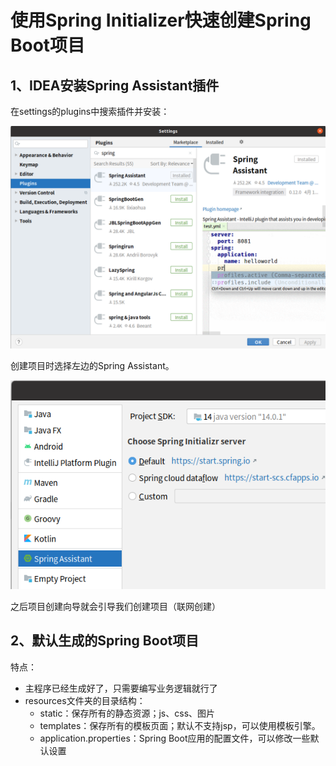 # 使用Spring Initializer快速创建Spring Boot项目

## 1、IDEA安装Spring Assistant插件

在settings的plugins中搜索插件并安装：

![image-20200705162544872](.img/image-20200705162544872.png)

创建项目时选择左边的Spring Assistant。

![image-20200705162708401](.img/image-20200705162708401.png)

之后项目创建向导就会引导我们创建项目（联网创建）



## 2、默认生成的Spring Boot项目

特点：

- 主程序已经生成好了，只需要编写业务逻辑就行了
- resources文件夹的目录结构：
    - static：保存所有的静态资源；js、css、图片
    - templates：保存所有的模板页面；默认不支持jsp，可以使用模板引擎。
    - application.properties：Spring Boot应用的配置文件，可以修改一些默认设置

